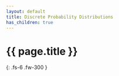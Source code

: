 ```yaml
---
layout: default
title: Discrete Probability Distributions
has_children: true
---
```


# {{ page.title }}

{: .fs-6 .fw-300 }
